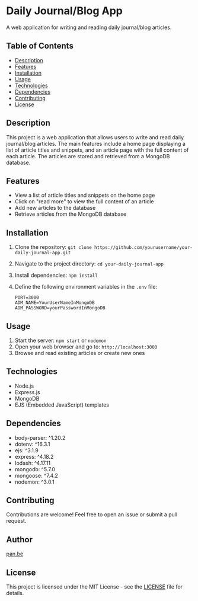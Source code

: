 # Daily Journal/Blog App

A web application for writing and reading daily journal/blog articles.

## Table of Contents

- [Description](#description)
- [Features](#features)
- [Installation](#installation)
- [Usage](#usage)
- [Technologies](#technologies)
- [Dependencies](#dependencies)
- [Contributing](#contributing)
- [License](#license)

## Description

This project is a web application that allows users to write and read daily journal/blog articles. The main features include a home page displaying a list of article titles and snippets, and an article page with the full content of each article. The articles are stored and retrieved from a MongoDB database.

## Features

- View a list of article titles and snippets on the home page
- Click on "read more" to view the full content of an article
- Add new articles to the database
- Retrieve articles from the MongoDB database

## Installation

1. Clone the repository: `git clone https://github.com/yourusername/your-daily-journal-app.git`
2. Navigate to the project directory: `cd your-daily-journal-app`
3. Install dependencies: `npm install`
4. Define the following environment variables in the `.env` file:

   ```plaintext
   PORT=3000
   ADM_NAME=YourUserNameInMongoDB
   ADM_PASSWORD=yourPasswordInMongoDB

## Usage

1. Start the server: `npm start` or `nodemon`
2. Open your web browser and go to: `http://localhost:3000`
3. Browse and read existing articles or create new ones

## Technologies

- Node.js
- Express.js
- MongoDB
- EJS (Embedded JavaScript) templates

## Dependencies

- body-parser: ^1.20.2
- dotenv: ^16.3.1
- ejs: ^3.1.9
- express: ^4.18.2
- lodash: ^4.17.11
- mongodb: ^5.7.0
- mongoose: ^7.4.2
- nodemon: ^3.0.1

## Contributing

Contributions are welcome! Feel free to open an issue or submit a pull request.

## Author

[pan.be](https://business-card-pan-be.netlify.app)

## License

This project is licensed under the MIT License - see the [LICENSE](LICENSE) file for details.
